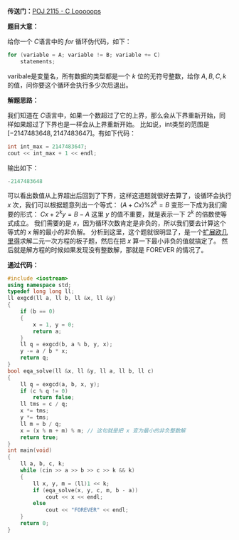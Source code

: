 

**传送门：**[POJ 2115 - C Looooops](http://poj.org/problem?id=2115)

**题目大意：**

给你一个 $C$语言中的 $for$ 循环伪代码，如下：

```cpp
for (variable = A; variable != B; variable += C)
    statements;
```

varibale是变量名，所有数据的类型都是一个 $k$ 位的无符号整数，给你 $A,B,C,k$ 的值，问你要这个循环会执行多少次后退出。

**解题思路：**

我们知道在 $C$语言中，如果一个数超过了它的上界，那么会从下界重新开始，同样如果超过了下界也是一样会从上界重新开始。
比如说，int类型的范围是 $[-2147483648,2147483647]$。有如下代码：

```cpp
int int_max = 2147483647;
cout << int_max + 1 << endl;
```
输出如下：

```cpp
-2147483648
```

可以看出数值从上界超出后回到了下界，这样这道题就很好去算了，设循环会执行 $x$ 次，我们可以根据题意列出一个等式：
$(A+Cx)\%2^k=B$
变形一下成为我们需要的形式：
$Cx+2^ky=B-A$
这里 $y$ 的值不重要，就是表示一下 $2^k$ 的倍数使等式成立。
我们需要的是 $x$，因为循环次数肯定是非负的，所以我们要去计算这个等式的 $x$ 解的最小的非负解。
分析到这里，这个题就很明显了，是一个[扩展欧几里得](https://gukaifeng.me/2018/08/31/%E6%89%A9%E5%B1%95%E6%AC%A7%E5%87%A0%E9%87%8C%E5%BE%B7/)求解二元一次方程的板子题，然后在把 $x$ 算一下最小非负的值就搞定了。
然后就是解方程的时候如果发现没有整数解，那就是 FOREVER 的情况了。<!--more-->

**通过代码：**

```cpp
#include <iostream>
using namespace std;
typedef long long ll;
ll exgcd(ll a, ll b, ll &x, ll &y)
{
    if (b == 0)
    {
        x = 1, y = 0;
        return a;
    }
    ll q = exgcd(b, a % b, y, x);
    y -= a / b * x;
    return q;
}
bool eqa_solve(ll &x, ll &y, ll a, ll b, ll c)
{
    ll q = exgcd(a, b, x, y);
    if (c % q != 0)
        return false;
    ll tms = c / q;
    x *= tms;
    y *= tms;
    ll m = b / q;
    x = (x % m + m) % m; // 这句就是把 x 变为最小的非负整数解
    return true;
}
int main(void)
{
    ll a, b, c, k;
    while (cin >> a >> b >> c >> k && k)
    {
        ll x, y, m = (ll)1 << k;
        if (eqa_solve(x, y, c, m, b - a))
            cout << x << endl;
        else
            cout << "FOREVER" << endl;
    }
    return 0;
}
```
